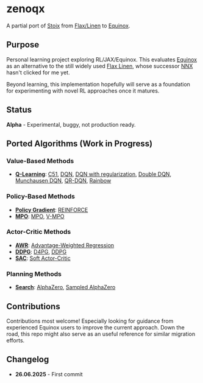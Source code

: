 # zenoqx

A partial port of [Stoix](https://github.com/EdanToledo/Stoix) from [Flax/Linen](https://flax-linen.readthedocs.io/en/latest/) to [Equinox](https://github.com/patrick-kidger/equinox).

## Purpose

Personal learning project exploring RL/JAX/Equinox. This evaluates [Equinox](https://github.com/patrick-kidger/equinox) as an alternative to the still widely used [Flax Linen](https://flax-linen.readthedocs.io/en/latest/), whose successor [NNX](https://flax.readthedocs.io/en/latest/nnx/index.html) hasn't clicked for me yet.

Beyond learning, this implementation hopefully will serve as a foundation for experimenting with novel RL approaches once it matures.

## Status

**Alpha** - Experimental, buggy, not production ready.

## Ported Algorithms (Work in Progress)

### Value-Based Methods

- **[Q-Learning](zenoqx/systems/q_learning/)**: [C51](zenoqx/systems/q_learning/ff_c51.py), [DQN](zenoqx/systems/q_learning/ff_dqn.py), [DQN with regularization](zenoqx/systems/q_learning/ff_dqn_reg.py), [Double DQN](zenoqx/systems/q_learning/ff_ddqn.py), [Munchausen DQN](zenoqx/systems/q_learning/ff_mdqn.py), [QR-DQN](zenoqx/systems/q_learning/ff_qr_dqn.py), [Rainbow](zenoqx/systems/q_learning/ff_rainbow.py)

### Policy-Based Methods

- **[Policy Gradient](zenoqx/systems/vpg/)**: [REINFORCE](zenoqx/systems/vpg/ff_reinforce.py)
- **[MPO](zenoqx/systems/mpo/)**: [MPO](zenoqx/systems/mpo/ff_mpo.py), [V-MPO](zenoqx/systems/mpo/ff_vmpo.py)

### Actor-Critic Methods

- **[AWR](zenoqx/systems/awr/)**: [Advantage-Weighted Regression](zenoqx/systems/awr/ff_awr.py)
- **[DDPG](zenoqx/systems/ddpg/)**: [D4PG](zenoqx/systems/ddpg/ff_d4pg.py), [DDPG](zenoqx/systems/ddpg/ff_ddpg.py)
- **[SAC](zenoqx/systems/sac/)**: [Soft Actor-Critic](zenoqx/systems/sac/ff_sac.py)

### Planning Methods

- **[Search](zenoqx/systems/search/)**: [AlphaZero](zenoqx/systems/search/ff_az.py), [Sampled AlphaZero](zenoqx/systems/search/ff_sampled_az.py)

## Contributions

Contributions most welcome! Especially looking for guidance from experienced Equinox users to improve the current approach. Down the road, this repo might also serve as an useful reference for similar migration efforts.

## Changelog

- **26.06.2025** - First commit
